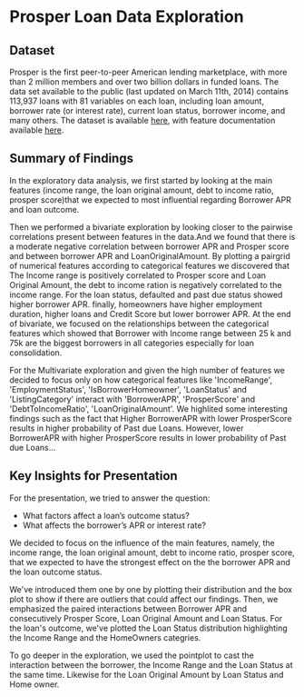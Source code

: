 # Prosper Loan Data Exploration

## Dataset

Prosper is the first peer-to-peer American lending marketplace, with more than 2 million members and over two billion dollars in funded loans. The data set available to the public (last updated on March 11th, 2014) contains 113,937 loans with 81 variables on each loan, including loan amount, borrower rate (or interest rate), current loan status, borrower income, and many others.
The dataset is available [here](https://www.google.com/url?q=https://s3.amazonaws.com/udacity-hosted-downloads/ud651/prosperLoanData.csv&sa=D&ust=1545823012093000),
with feature documentation available [here](https://www.google.com/url?q=https://docs.google.com/spreadsheet/ccc?key%3D0AllIqIyvWZdadDd5NTlqZ1pBMHlsUjdrOTZHaVBuSlE%26usp%3Dsharing&sa=D&ust=1545823012094000).


## Summary of Findings

In the exploratory data analysis, we first started by looking at the main 
features (income range, the loan original amount, debt to income ratio, 
prosper score)that we expected to most influential regarding Borrower APR and
loan outcome. 

Then we performed a bivariate exploration by looking closer to 
the pairwise correlations present between features in the data.And we found 
that there is a moderate negative correlation between borrower APR and Prosper
score and between borrower APR and LoanOriginalAmount.
By plotting a pairgrid of numerical features according to categorical features
we discovered that The Income range is positively correlated to Prosper score
and Loan Original Amount, the debt to income ration is negatively correlated to
the income range.
For the loan status, defaulted and past due status showed higher borrower APR.
finally, homeowners have higher employment duration, higher loans and Credit 
Score but lower borrower APR.
At the end of bivariate, we focused on the relationships between the categorical
features which showed that Borrower with Income range between 25 k and 75k are 
the biggest borrowers in all categories especially for loan consolidation.

For the Multivariate exploration and given the high number of features we 
decided to focus only on how categorical features like 'IncomeRange',
'EmploymentStatus', 'IsBorrowerHomeowner', 'LoanStatus' and 'ListingCategory'
interact with 'BorrowerAPR', 'ProsperScore' and 'DebtToIncomeRatio',
'LoanOriginalAmount'. We highlited some interesting findings such as the fact
that Higher BorrowerAPR with lower ProsperScore results in higher probability
of Past due Loans. However, lower BorrowerAPR with higher ProsperScore results
in lower probability of Past due Loans...



## Key Insights for Presentation

For the presentation, we tried to answer the question:
- What factors affect a loan’s outcome status?
- What affects the borrower’s APR or interest rate?

We decided to focus on the influence of the main features, namely, the income 
range, the loan original amount, debt to income ratio, prosper score, that we 
expected to have the strongest effect on the the borrower APR and the loan 
outcome status.

We've introduced them one by one by plotting their distribution and the box plot
to show if there are outliers that could affect our findings. Then, we emphasized
the paired interactions between Borrower APR and consecutively Prosper Score,
Loan Original Amount and Loan Status.
For the loan's outcome, we've plotted the Loan Status distribution highlighting 
the Income Range and the HomeOwners categries.

To go deeper in the exploration, we used the pointplot to cast the interaction 
between the borrower, the Income Range and the Loan Status at the same time. 
Likewise for the Loan Original Amount by Loan Status and Home owner.